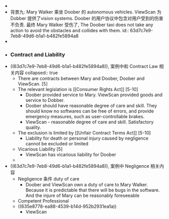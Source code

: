 -
- 背景九: Mary Walker 乘坐 Doober 的 autonomous  vehicles. ViewScan 为 Dobber 提供了vision systems. Doober 的用户协议中包含对用户受到的伤害不负责. 最终 Mary Walker 受伤了, The Doober taxi does not take any action to avoid the obstacles and collides with them.
  id:: 63d7c7e9-7eb8-49d6-b1a1-b482fe5894a8
-
- ### Contract and Liability
- ((63d7c7e9-7eb8-49d6-b1a1-b482fe5894a8)), 案例中和 Contract Law 相关内容
  collapsed:: true
	- There are contracts between Mary and Doober, Doober and ViewScan. [5]
	- The relevant legislation is [[Consumer Rights Act]] [5-10]
		- Doober provided service to Mary. ViewScan provided goods and service to Dobber.
		- Doober should have reasonable degree of care and skill. They should know no softwares can be free of errors, and provide emergency measures, such as user-controllable brakes.
		- ViewScan - reasonable degree of care and skill. Satisfactory quality.
	- The exclusion is limited by [[Unfair Contract Terms Act]] [5-10]
		- Liability for death or personal injury caused by negligence cannot be excluded or limited
	- Vicarious Liability [5]
		- ViewScan has vicarious liability for Doober
	-
- ((63d7c7e9-7eb8-49d6-b1a1-b482fe5894a8)), 案例中 Negligence 相关内容
	- Negligence 条件 duty of care
		- Doober and ViewScan own a duty of care to Mary Walker. Because it is predictable that there will be bugs in the software. And the injure of Mary can be reasonably foreseeable
	- Competent Professional
	- ((635e8778-ea88-4539-b14d-952b2931ea1a))
		- ViewScan
